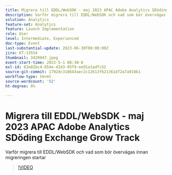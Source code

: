 ```yaml
---
title: Migrera till EDDL/WebSDK - maj 2023 APAC Adobe Analytics SDöding Exchange Grow Track
description: Varför migrera till EDDL/WebSDK och vad som bör övervägas innan migreringen startar
solution: Analytics
feature-set: Analytics
feature: Launch Implementation
role: User
level: Intermediate, Experienced
doc-type: Event
last-substantial-update: 2023-06-30T00:00:00Z
jira: KT-13554
thumbnail: 3420947.jpeg
event-start-time: 2023-5-1 08:30-8
exl-id: 63a02bc4-654e-42d3-95f9-ee91a1adfc52
source-git-commit: 1792dc318643aec2c12613f621361d72a7a918b1
workflow-type: tm+mt
source-wordcount: '52'
ht-degree: 0%

---
```


# Migrera till EDDL/WebSDK - maj 2023 APAC Adobe Analytics SDöding Exchange Grow Track

Varför migrera till EDDL/WebSDK och vad som bör övervägas innan migreringen startar

>[!VIDEO](https://video.tv.adobe.com/v/3420947/?learn=on)
